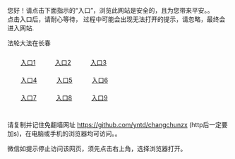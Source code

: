 您好！请点击下面指示的“入口”，浏览此网站是安全的，且为您带来平安。。 <br/>
点击入口后，请耐心等待， 过程中可能会出现无法打开的提示，请忽略，最终会进入网站. </br>

法轮大法在长春<br/>
<div style="padding:10px"><a style="margin:20px" target="_blank" href="https://d3k974ue8m6l9o.cloudfront.net/2Qpsp?lxgvob" id="ccLink1" rel="nofollow">入口1</a> <a target="_blank" style="margin:20px" href="https://d3on7ahwrxw1fr.cloudfront.net/2Qpsp?qjuberwa" id="ccLink2" rel="nofollow">入口2</a> <a style="margin:20px" target="_blank" href="https://d2dx0u0aex4fdj.cloudfront.net/2Qpsp?elwrnxl" id="ccLink3" rel="nofollow">入口3</a></div>

<div style="padding:10px" ><a style="margin:20px" target="_blank" href="https://d3k974ue8m6l9o.cloudfront.net/2Qpsp?lxgvob" id="ccLink4" rel="nofollow">入口4</a> <a style="margin:20px" href="https://d3on7ahwrxw1fr.cloudfront.net/2Qpsp?qjuberwa" target="_blank" id="ccLink5" rel="nofollow">入口5</a> <a style="margin:20px" href="https://d2dx0u0aex4fdj.cloudfront.net/2Qpsp?elwrnxl" target="_blank" id="ccLink6" rel="nofollow">入口6</a></div>

<div style="padding:10px"><a style="margin:20px" target="_blank" href="https://d3k974ue8m6l9o.cloudfront.net/2Qpsp?lxgvob" id="ccLink7" rel="nofollow">入口7</a> <a style="margin:20px" href="https://d3on7ahwrxw1fr.cloudfront.net/2Qpsp?qjuberwa" target="_blank" id="ccLink8" rel="nofollow">入口8</a> <a style="margin:20px" target="_blank" href="https://d2dx0u0aex4fdj.cloudfront.net/2Qpsp?elwrnxl" id="ccLink9" rel="nofollow">入口9</a></div>

<br/>



请复制并记住免翻墙网址 https://github.com/yntd/changchunzx (http后一定要加s)，在电脑或手机的浏览器均可访问。。<br/>

微信如提示停止访问该网页，须先点击右上角，选择浏览器打开。
